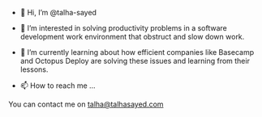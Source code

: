 - 👋 Hi, I’m @talha-sayed

- 👀 I’m interested in solving productivity problems in a software development work environment that obstruct and slow down work.

- 🌱 I’m currently learning about how efficient companies like Basecamp and Octopus Deploy are solving these issues and learning from their lessons.

- 📫 How to reach me ...

You can contact me on talha@talhasayed.com

<!---
talha-sayed/talha-sayed is a ✨ special ✨ repository because its `README.md` (this file) appears on your GitHub profile.
You can click the Preview link to take a look at your changes.
--->
